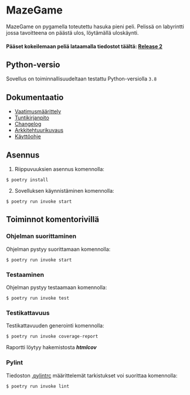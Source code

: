 # MazeGame

MazeGame on pygamella toteutettu hasuka pieni peli. Pelissä on labyrintti jossa tavoitteena on päästä ulos, löytämällä uloskäynti.

#### Pääset kokeilemaan peliä lataamalla tiedostot täältä: [Release 2](https://github.com/BananaMayo/ot-harjoitustyo/releases/tag/viikko6)

## Python-versio
Sovellus on toiminnallisuudeltaan testattu Python-versiolla `3.8`

## Dokumentaatio
* [Vaatimusmäärittely](https://github.com/BananaMayo/ot-harjoitustyo/blob/master/dokumentaatio/Vaatimusm%C3%A4%C3%A4rittely.md#grejor)
* [Tuntikirjanpito](https://github.com/BananaMayo/ot-harjoitustyo/blob/master/dokumentaatio/Tuntikirjanpito.md#mera-grejor)
* [Changelog](https://github.com/BananaMayo/ot-harjoitustyo/blob/master/dokumentaatio/Changelog.md)
* [Arkkitehtuurikuvaus](https://github.com/BananaMayo/ot-harjoitustyo/blob/master/dokumentaatio/Arkkitehtuuri.md)
* [Käyttöohje](https://github.com/BananaMayo/ot-harjoitustyo/blob/master/dokumentaatio/Kayttoohje.md)


## Asennus
1. Riippuvuuksien asennus komennolla:
```
$ poetry install
```
2. Sovelluksen käynnistäminen komennolla:
```
$ poetry run invoke start
```

## Toiminnot komentorivillä
### Ohjelman suorittaminen
Ohjelman pystyy suorittamaan komennolla:
```
$ poetry run invoke start
```
### Testaaminen
Ohjelman pystyy testaamaan komennolla:
```
$ poetry run invoke test
```
### Testikattavuus
Testikattavuuden generointi komennolla:
```
$ poetry run invoke coverage-report
```
Raportti löytyy hakemistosta ***htmlcov***

### Pylint
Tiedoston [.pylintrc](https://github.com/BananaMayo/ot-harjoitustyo/blob/master/.pylintrc) määrittelemät tarkistukset voi suorittaa komennolla:
```
$ poetry run invoke lint
```
